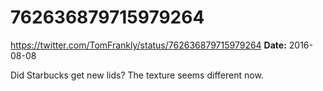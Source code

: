 # 762636879715979264
https://twitter.com/TomFrankly/status/762636879715979264
**Date:** 2016-08-08

Did Starbucks get new lids? The texture seems different now.
